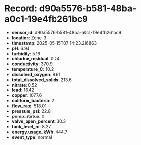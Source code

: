 # Record: d90a5576-b581-48ba-a0c1-19e4fb261bc9

- **sensor_id**: d90a5576-b581-48ba-a0c1-19e4fb261bc9
- **location**: Zone-3
- **timestamp**: 2025-05-15T07:14:23.216863
- **pH**: 6.94
- **turbidity**: 5.16
- **chlorine_residual**: 0.24
- **conductivity**: 370.9
- **temperature_C**: 10.2
- **dissolved_oxygen**: 8.61
- **total_dissolved_solids**: 213.6
- **nitrate**: 0.52
- **lead**: 16.42
- **copper**: 1077.6
- **coliform_bacteria**: 2
- **flow_rate**: 518.01
- **pressure_psi**: 22.8
- **pump_status**: 0
- **valve_open_percent**: 30.3
- **tank_level_m**: 8.27
- **energy_usage_kWh**: 444.7
- **event_type**: normal